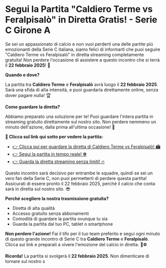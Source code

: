 # Segui la Partita "Caldiero Terme vs Feralpisalò" in Diretta Gratis! - Serie C Girone A

Se sei un appassionato di calcio e non vuoi perderti una delle partite più emozionanti della Serie C italiana, siamo felici di informarti che puoi seguire "Caldiero Terme vs Feralpisalò" in diretta streaming completamente gratuita! Non perdere l'occasione di assistere a questo incontro che si terrà il **22 febbraio 2025**! 🚨

**Quando e dove?**

La partita tra **Caldiero Terme** e **Feralpisalò** avrà luogo il **22 febbraio 2025**. Sarà una sfida di alta intensità, e puoi guardarla direttamente online, senza dover pagare nulla! 🏆

**Come guardare la diretta?**

Abbiamo preparato una soluzione per te! Puoi guardare l'intera partita in streaming gratuito direttamente sul nostro sito. Non perdere nemmeno un minuto dell'azione, dalla prima all'ultima occasione! 👀

**📍 Clicca sul link qui sotto per vedere la partita:**

- [👉 Clicca qui per guardare la diretta di Caldiero Terme vs Feralpisalò! 🏟️](https://tinyurl.com/livestreamfreeo?st=Caldiero+Terme+vs+Feralpisal%C3%B2&si=gh)
- [👉 Segui la partita in tempo reale! ⚽](https://tinyurl.com/livestreamfreeo?st=Caldiero+Terme+vs+Feralpisal%C3%B2&si=gh)
- [👉 Guarda la diretta streaming senza limiti! 🔥](https://tinyurl.com/livestreamfreeo?st=Caldiero+Terme+vs+Feralpisal%C3%B2&si=gh)

Questo incontro sarà decisivo per entrambe le squadre, quindi se sei un vero fan della Serie C, non puoi permetterti di perdere questa partita! Assicurati di essere pronto il 22 febbraio 2025, perché il calcio che conta sarà in diretta sul nostro sito. 😎

**Perché scegliere la nostra trasmissione gratuita?**

- Diretta di alta qualità
- Accesso gratuito senza abbonamenti
- Comodità di guardare la partita ovunque tu sia
- Guarda la partita dal tuo PC, tablet o smartphone

**Non perdere l'azione!** Fai il tifo per il tuo team preferito e segui ogni minuto di questo grande incontro di Serie C tra **Caldiero Terme** e **Feralpisalò**. Clicca sui link e preparati a vivere l'emozione del calcio in diretta. 🎉⚽

**Ricorda!** La partita si svolgerà il **22 febbraio 2025**. Non dimenticare di tornare sul nostro s
